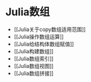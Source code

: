 # Julia数组

- [[Julia关于copy数组适用范围]]
- [[Julia操作数组运算]]
- [[Julia给结构体数组赋值]]
- [[Julia构建数组]]
- [[Julia数组索引]]
- [[Julia数组视图]]
- [[Julia数组拼接]]